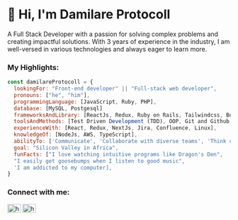 # 👋 Hi, I'm Damilare Protocoll
A Full Stack Developer with a passion for solving complex problems and creating impactful solutions. With 3 years of experience in the industry, I am well-versed in various technologies and always eager to learn more.

### My Highlights:
```javascript
const damilareProtocoll = {
  lookingFor: "Front-end developer" || "Full-stack web developer",
  pronouns: ["he", "him"],
  programmingLanguage: [JavaScript, Ruby, PHP],
  database: [MySQL, Postgesql]
  frameworksAndLibrary: [ReactJs, Redux, Ruby on Rails, Tailwindcss, Bootstrap, JQuery],
  toolsAndMethods: [Test Driven Development (TDD), OOP, Git and Github, Jira, Confluence],
  experienceWith: [React, Redux, NextJs, Jira, Confluence, Linux],
  knowledgeOf: [NodeJs, AWS, TypeScript],
  abilityTo: ['Communicate', 'Collaborate with diverse teams', 'Think critically'],
  goal: "Silicon Valley in Africa",
  funFacts: ["I love watching intuitive programs like Dragon's Den",
  "I easily get goosebumps when I listen to good music",
  'I am addicted to my computer],
}
```

### Connect with me:
<p align="left">
<a href="https://twitter.com/dprotocoll" target="blank"><img align="center" src="https://raw.githubusercontent.com/rahuldkjain/github-profile-readme-generator/master/src/images/icons/Social/twitter.svg" alt="heinthanto" height="20" width="30" /></a>
<a href="https://www.linkedin.com/in/mrprotocoll/" target="blank"><img align="center" src="https://raw.githubusercontent.com/rahuldkjain/github-profile-readme-generator/master/src/images/icons/Social/linked-in-alt.svg" alt="heinthant" height="20" width="30" /></a>
</p>

